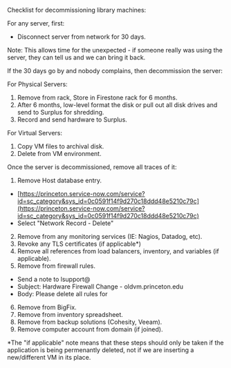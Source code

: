 Checklist for decommissioning library machines:

For any server, first:

* Disconnect server from network for 30 days.

Note: This allows time for the unexpected - if someone really was using the server, they can tell us and we can bring it back.

If the 30 days go by and nobody complains, then decommission the server:

For Physical Servers:
1. Remove from rack, Store in Firestone rack for 6 months.
2. After 6 months, low-level format the disk or pull out all disk drives and send to Surplus for shredding.
3. Record and send hardware to Surplus.

For Virtual Servers:
1. Copy VM files to archival disk.
2. Delete from VM environment.

Once the server is decommissioned, remove all traces of it:
1. Remove Host database entry.
  * [https://princeton.service-now.com/service?id=sc_category&sys_id=0c0591f14f9d270c18ddd48e5210c79c](https://princeton.service-now.com/service?id=sc_category&sys_id=0c0591f14f9d270c18ddd48e5210c79c)
  * Select "Network Record - Delete"
2. Remove from any monitoring services (IE: Nagios, Datadog, etc).
3. Revoke any TLS certificates (if applicable*)
4. Remove all references from load balancers, inventory, and variables (if applicable). 
5. Remove from firewall rules.
  * Send a note to lsupport@ 
  * Subject: Hardware Firewall Change - oldvm.princeton.edu
  * Body: Please delete all rules for
6. Remove from BigFix.
7. Remove from inventory spreadsheet.
8. Remove from backup solutions (Cohesity, Veeam).
9. Remove computer account from domain (if joined).

*The "if applicable" note means that these steps should only be taken if the application is being permenantly deleted, not if we are inserting a new/different VM in its place.